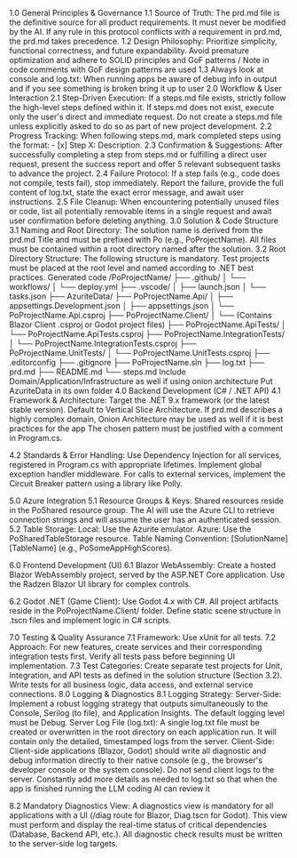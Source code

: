 
1.0 General Principles & Governance
1.1 Source of Truth: The prd.md file is the definitive source for all product requirements. It must never be modified by the AI. If any rule in this protocol conflicts with a requirement in prd.md, the prd.md takes precedence.
1.2 Design Philosophy: Prioritize simplicity, functional correctness, and future expandability. Avoid premature optimization and adhere to SOLID principles and GoF patterns / Note in code comments with GoF design patterns are used
1.3 Always look at console and log.txt: When running apps be aware of debug info in output and if you see something is broken bring it up to user
2.0 Workflow & User Interaction
2.1 Step-Driven Execution:
If a steps.md file exists, strictly follow the high-level steps defined within it.
If steps.md does not exist, execute only the user's direct and immediate request. Do not create a steps.md file unless explicitly asked to do so as part of new project development.
2.2 Progress Tracking: When following steps.md, mark completed steps using the format: - [x] Step X: Description.
2.3 Confirmation & Suggestions: After successfully completing a step from steps.md or fulfilling a direct user request, present the success report and offer 5 relevant subsequent tasks to advance the project.
2.4 Failure Protocol: If a step fails (e.g., code does not compile, tests fail), stop immediately. Report the failure, provide the full content of log.txt, state the exact error message, and await user instructions.
2.5 File Cleanup: When encountering potentially unused files or code, list all potentially removable items in a single request and await user confirmation before deleting anything.
3.0 Solution & Code Structure
3.1 Naming and Root Directory: The solution name is derived from the prd.md Title and must be prefixed with Po (e.g., PoProjectName). All files must be contained within a root directory named after the solution.
3.2 Root Directory Structure: The following structure is mandatory. Test projects must be placed at the root level and named according to .NET best practices.
Generated code
      /PoProjectName/
├── .github/
│   └── workflows/
│       └── deploy.yml
├── .vscode/
│   ├── launch.json
│   └── tasks.json
├── AzuriteData/
├── PoProjectName.Api/
│   ├── appsettings.Development.json
│   ├── appsettings.json
│   └── PoProjectName.Api.csproj
├── PoProjectName.Client/
│   └── (Contains Blazor Client .csproj or Godot project files)
├── PoProjectName.ApiTests/
│   └── PoProjectName.ApiTests.csproj
├── PoProjectName.IntegrationTests/
│   └── PoProjectName.IntegrationTests.csproj
├── PoProjectName.UnitTests/
│   └── PoProjectName.UnitTests.csproj
├── .editorconfig
├── .gitignore
├── PoProjectName.sln
├── log.txt
├── prd.md
├── README.md
└── steps.md
Include Domain/Application/Infrastructure as well if using onion architecture
Put AzuriteData in its own folder
4.0 Backend Development (C# / .NET API)
4.1 Framework & Architecture:
Target the .NET 9.x framework (or the latest stable version).
Default to Vertical Slice Architecture. If prd.md describes a highly complex domain, Onion Architecture may be used as well if it is best practices for the app
The chosen pattern must be justified with a comment in Program.cs.


4.2 Standards & Error Handling:
Use Dependency Injection for all services, registered in Program.cs with appropriate lifetimes.
Implement global exception handler middleware.
For calls to external services, implement the Circuit Breaker pattern using a library like Polly.


5.0 Azure Integration
5.1 Resource Groups & Keys: Shared resources reside in the PoShared resource group. The AI will use the Azure CLI to retrieve connection strings and will assume the user has an authenticated session.
5.2 Table Storage:
Local: Use the Azurite emulator.
Azure: Use the PoSharedTableStorage resource.
Table Naming Convention: [SolutionName][TableName] (e.g., PoSomeAppHighScores).


6.0 Frontend Development (UI)
6.1 Blazor WebAssembly:
Create a hosted Blazor WebAssembly project, served by the ASP.NET Core application.
Use the Radzen Blazor UI library for complex controls.


6.2 Godot .NET (Game Client):
Use Godot 4.x with C#. All project artifacts reside in the PoProjectName.Client/ folder.
Define static scene structure in .tscn files and implement logic in C# scripts.


7.0 Testing & Quality Assurance
7.1 Framework: Use xUnit for all tests.
7.2 Approach: For new features, create services and their corresponding integration tests first. Verify all tests pass before beginning UI implementation.
7.3 Test Categories: Create separate test projects for Unit, Integration, and API tests as defined in the solution structure (Section 3.2). Write tests for all business logic, data access, and external service connections.
8.0 Logging & Diagnostics 
8.1 Logging Strategy:
Server-Side: Implement a robust logging strategy that outputs simultaneously to the Console, Serilog (to file), and Application Insights. The default logging level must be Debug. 
Server Log File (log.txt): A single log.txt file must be created or overwritten in the root directory on each application run. It will contain only the detailed, timestamped logs from the server.
Client-Side: Client-side applications (Blazor, Godot) should write all diagnostic and debug information directly to their native console (e.g., the browser's developer console or the system console). Do not send client logs to the server.
Constantly add more details as needed to log.txt so that when the app is finished running the LLM coding AI can review it


8.2 Mandatory Diagnostics View:
A diagnostics view is mandatory for all applications with a UI (/diag route for Blazor, Diag.tscn for Godot).
This view must perform and display the real-time status of critical dependencies (Database, Backend API, etc.).
All diagnostic check results must be written to the server-side log targets.





